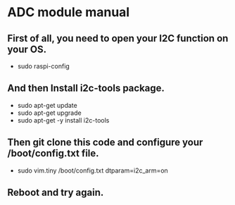 # ADC module manual
## First of all, you need to open your I2C function on your OS.
* sudo raspi-config 
## And then Install i2c-tools package.
* sudo apt-get update 
* sudo apt-get upgrade 
* sudo apt-get -y install i2c-tools
## Then git clone this code and configure your /boot/config.txt file.
* sudo vim.tiny /boot/config.txt 
 dtparam=i2c_arm=on
## Reboot and try again.
